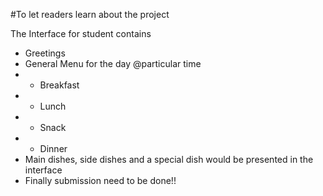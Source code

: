 #To let readers learn about the project

The Interface for student contains
- Greetings
- General Menu for the day @particular time
- - Breakfast
- - Lunch
- - Snack
- - Dinner
- Main dishes, side dishes and a special dish would be presented in the interface
- Finally submission need to be done!!
